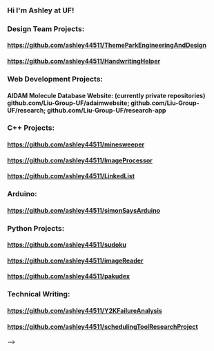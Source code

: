 ### Hi I'm Ashley at UF!
### Design Team Projects:
#### https://github.com/ashley44511/ThemeParkEngineeringAndDesign
#### https://github.com/ashley44511/HandwritingHelper
### Web Development Projects:
#### AIDAM Molecule Database Website: (currently private repositories) github.com/Liu-Group-UF/adaimwebsite; github.com/Liu-Group-UF/research; github.com/Liu-Group-UF/research-app
### C++ Projects:
#### https://github.com/ashley44511/minesweeper
#### https://github.com/ashley44511/ImageProcessor
#### https://github.com/ashley44511/LinkedList
### Arduino:
#### https://github.com/ashley44511/simonSaysArduino
### Python Projects:
#### https://github.com/ashley44511/sudoku
#### https://github.com/ashley44511/imageReader
#### https://github.com/ashley44511/pakudex
### Technical Writing:
#### https://github.com/ashley44511/Y2KFailureAnalysis
#### https://github.com/ashley44511/schedulingToolResearchProject
-->
